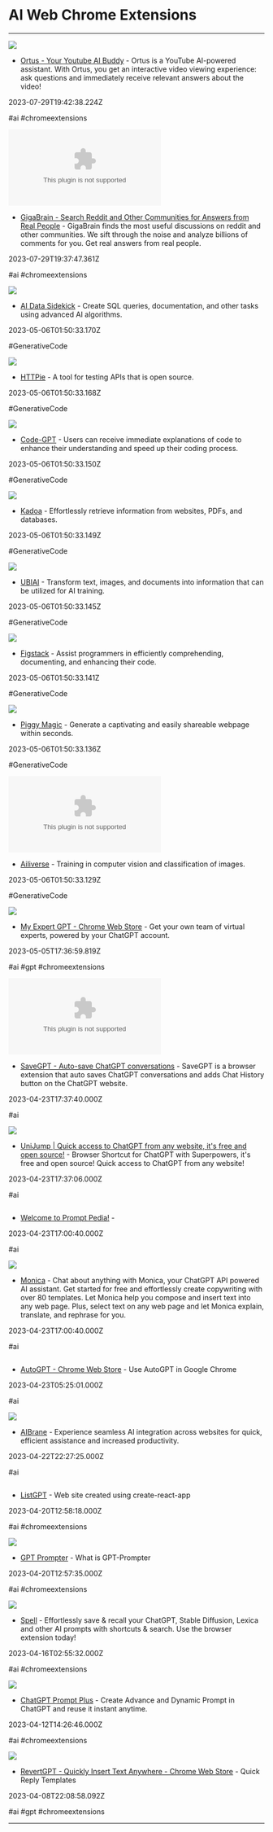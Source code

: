 # AI  Web  Chrome Extensions

---

![](https://framerusercontent.com/images/jPa2IjSsd3MCc06BqMI2tZuQQ.png)

- [Ortus - Your Youtube AI Buddy](https://www.ortusbuddy.ai) - Ortus is a YouTube AI-powered assistant. With Ortus, you get an interactive video viewing experience: ask questions and immediately receive relevant answers about the video!

2023-07-29T19:42:38.224Z

#ai #chromeextensions

![](https://rdl.ink/render/https%3A%2F%2Fthegigabrain.com)

- [GigaBrain - Search Reddit and Other Communities for Answers from Real People](https://thegigabrain.com) - GigaBrain finds the most useful discussions on reddit and other communities. We sift through the noise and analyze billions of comments for you. Get real answers from real people.

2023-07-29T19:37:47.361Z

#ai #chromeextensions

![](https://assets-global.website-files.com/61fae48cb5979577435753f6/642ccd5c6e06ee6861bb796d_OG-image-app-builder.png)

- [AI Data Sidekick](https://airops.com/sidekick) - Create SQL queries, documentation, and other tasks using advanced AI algorithms.

2023-05-06T01:50:33.170Z

#GenerativeCode

![](https://httpie.io/Images/Share/default.png)

- [HTTPie](https://httpie.io) - A tool for testing APIs that is open source.

2023-05-06T01:50:33.168Z

#GenerativeCode

![](https://vaibhavacharya.gallerycdn.vsassets.io/extensions/vaibhavacharya/code-gpt-va/0.0.6/1676738440353/Microsoft.VisualStudio.Services.Icons.Default)

- [Code-GPT](https://marketplace.visualstudio.com/items?itemName=vaibhavacharya.code-gpt-va) - Users can receive immediate explanations of code to enhance their understanding and speed up their coding process.

2023-05-06T01:50:33.150Z

#GenerativeCode

![](https://www.kadoa.com/og.png)

- [Kadoa](https://kadoa.com) - Effortlessly retrieve information from websites, PDFs, and databases.

2023-05-06T01:50:33.149Z

#GenerativeCode

![](https://ubiai.tools/wp-content/uploads/2023/01/LogoPalceHolder.svg)

- [UBIAI](https://ubiai.tools) - Transform text, images, and documents into information that can be utilized for AI training.

2023-05-06T01:50:33.145Z

#GenerativeCode

![](https://figstack.com/thumbnail.png)

- [Figstack](https://figstack.com) - Assist programmers in efficiently comprehending, documenting, and enhancing their code.

2023-05-06T01:50:33.141Z

#GenerativeCode

![](https://res.cloudinary.com/piggy/image/upload/q_50/v1674551324/assets/website/magic_cover.jpg)

- [Piggy Magic](https://piggy.to/magic) - Generate a captivating and easily shareable webpage within seconds.

2023-05-06T01:50:33.136Z

#GenerativeCode

![](https://rdl.ink/render/https%3A%2F%2Failiverse.com)

- [Ailiverse](https://ailiverse.com) - Training in computer vision and classification of images.

2023-05-06T01:50:33.129Z

#GenerativeCode

![](https://lh3.googleusercontent.com/gsVEKcz6lbhWga2TnoaO3BJVBwRLLn_8XpOmapeOnLUJ5cCu000cS_djHn3IrBSKqkQ9BB0Ay-4yhFBTqwxvvaLe1io=w128-h128-e365-rj-sc0x00ffffff)

- [My Expert GPT - Chrome Web Store](https://chrome.google.com/webstore/detail/my-expert-gpt/khkgicnebblmdlojkckonaaflndhfjan?ref=producthunt) - Get your own team of virtual experts, powered by your ChatGPT account.

2023-05-05T17:36:59.819Z

#ai #gpt #chromeextensions

![](https://rdl.ink/render/https%3A%2F%2Fsavegpt.com)

- [SaveGPT - Auto-save ChatGPT conversations](https://savegpt.com) - SaveGPT is a browser extension that auto saves ChatGPT conversations and adds Chat History button on the ChatGPT website.

2023-04-23T17:37:40.000Z

#ai

![](https://unijump.ai/_astro/social.dbc265c2.jpeg)

- [UniJump | Quick access to ChatGPT from any website, it's free and open source!](https://unijump.ai) - Browser Shortcut for ChatGPT with Superpowers, it's free and open source! Quick access to ChatGPT from any website!

2023-04-23T17:37:06.000Z

#ai

![]()

- [Welcome to Prompt Pedia!](https://promptaipedia.com) - 

2023-04-23T17:00:40.000Z

#ai

![](https://rdl.ink/render/https%3A%2F%2Fmonica.im)

- [Monica](https://monica.im) - Chat about anything with Monica, your ChatGPT API powered AI assistant. Get started for free and effortlessly create copywriting with over 80 templates. Let Monica help you compose and insert text into any web page. Plus, select text on any web page and let Monica explain, translate, and rephrase for you.

2023-04-23T17:00:40.000Z

#ai

![]()

- [AutoGPT - Chrome Web Store](https://chrome.google.com/webstore/detail/autogpt/mamkpgmndpghcbjpklkbpiafhnonehle) - Use AutoGPT in Google Chrome

2023-04-23T05:25:01.000Z

#ai

![](https://www.sheetai.app/assets/aibrane-open-graph-image.png)

- [AIBrane](https://www.aibrane.com) - Experience seamless AI integration across websites for quick, efficient assistance and increased productivity.

2023-04-22T22:27:25.000Z

#ai

![]()

- [ListGPT](https://listgpt.com) - Web site created using create-react-app

2023-04-20T12:58:18.000Z

#ai #chromeextensions

![](https://lh6.googleusercontent.com/0p8aQaclHkD33hDSZ9LQcscLC6tzneCWxibIqMTMkD6aWasvik56Mq9reYWSZVYiE-aiL4qbY3RQFbuHLFmiHlo=w16383)

- [GPT Prompter](https://www.gptprompter.com) - What is GPT-Prompter

2023-04-20T12:57:35.000Z

#ai #chromeextensions

![](https://spell.so/og.jpg?v=1)

- [Spell](https://spell.so) - Effortlessly save & recall your ChatGPT, Stable Diffusion, Lexica and other AI prompts with shortcuts & search. Use the browser extension today!

2023-04-16T02:55:32.000Z

#ai #chromeextensions

![](https://firebasestorage.googleapis.com/v0/b/prompt-landing.appspot.com/o/og_image_promptplus.png?alt=media&token=77837b31-5b7e-4fd8-b5c6-b0e199980e34)

- [ChatGPT Prompt Plus](https://promptplus.org) - Create Advance and Dynamic Prompt in ChatGPT and reuse it instant anytime.

2023-04-12T14:26:46.000Z

#ai #chromeextensions

![](https://lh3.googleusercontent.com/uv-KZd2X_Ac_4vav5FHE0r3Pin6vZRCo7pBFkl3v4C3cD04bGcbC-gZHsapq_AxjtLa60NsWqNI7JTiR1UBIDmmkrw=w128-h128-e365-rj-sc0x00ffffff)

- [RevertGPT - Quickly Insert Text Anywhere - Chrome Web Store](https://chrome.google.com/webstore/detail/revertgpt-quickly-insert/ojlbhpadmdgmnlbcjadbnaikogeegnce?ref=producthunt) - Quick Reply Templates

2023-04-08T22:08:58.092Z

#ai #gpt #chromeextensions

---

